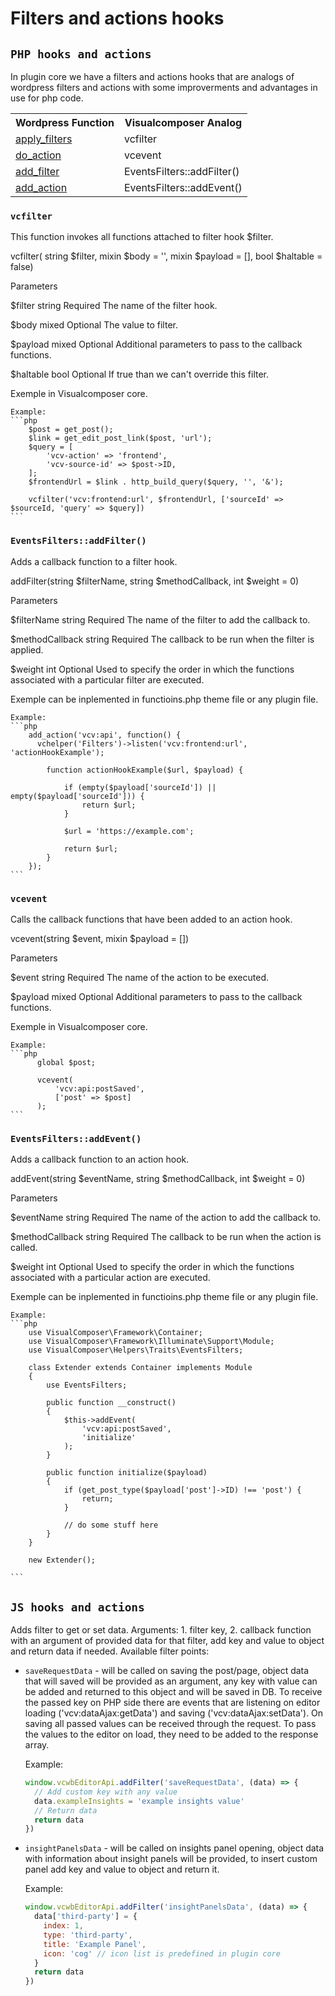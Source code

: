 # Filters and actions hooks

## `PHP hooks and actions`

In plugin core we have a filters and actions hooks that are analogs of wordpress filters and actions with some improverments and advantages in use for php code.

<table>
  <tr>
    <th>Wordpress Function</th>
    <th>Visualcomposer Analog</th>
  </tr>
  <tr>
    <td><a href="https://developer.wordpress.org/reference/functions/apply_filters/" target="_blank">apply_filters</a></td>
    <td>vcfilter</td>
  </tr>
  <tr>
    <td><a href="https://developer.wordpress.org/reference/functions/do_action/" target="_blank">do_action</td>
    <td>vcevent</td>
  </tr>
  <tr>
    <td><a href="https://developer.wordpress.org/reference/functions/add_filter/" target="_blank">add_filter</td>
    <td>EventsFilters::addFilter()</td>
  </tr>
  <tr>
    <td><a href="https://developer.wordpress.org/reference/functions/add_action/" target="_blank">add_action</td>
    <td>EventsFilters::addEvent()</td>
  </tr>  
</table>

### `vcfilter`
This function invokes all functions attached to filter hook $filter.

vcfilter( string $filter, mixin $body = '', mixin $payload = [], bool $haltable = false)

Parameters

$filter string Required
  The name of the filter hook.

$body mixed Optional
  The value to filter.

$payload mixed Optional
  Additional parameters to pass to the callback functions.

$haltable bool Optional
  If true than we can't override this filter.

Exemple in Visualcomposer core.

    Example:
    ```php
        $post = get_post();
        $link = get_edit_post_link($post, 'url');
        $query = [
            'vcv-action' => 'frontend',
            'vcv-source-id' => $post->ID,
        ];
        $frontendUrl = $link . http_build_query($query, '', '&');
        
        vcfilter('vcv:frontend:url', $frontendUrl, ['sourceId' => $sourceId, 'query' => $query])
    ```
    
### `EventsFilters::addFilter()`

Adds a callback function to a filter hook.

addFilter(string $filterName, string $methodCallback, int $weight = 0)

Parameters

$filterName string Required
  The name of the filter to add the callback to.

$methodCallback string Required
  The callback to be run when the filter is applied.

$weight int Optional
  Used to specify the order in which the functions associated with a particular filter are executed.

Exemple can be inplemented in functioins.php theme file or any plugin file.

    Example:
    ```php
        add_action('vcv:api', function() {
          vchelper('Filters')->listen('vcv:frontend:url', 'actionHookExample');

            function actionHookExample($url, $payload) {

                if (empty($payload['sourceId']) || empty($payload['sourceId'])) {
                    return $url;
                }

                $url = 'https://example.com';

                return $url;
            }
        });
    ```

### `vcevent`
Calls the callback functions that have been added to an action hook.

vcevent(string $event, mixin $payload = [])

Parameters

$event string Required
  The name of the action to be executed.

$payload mixed Optional
  Additional parameters to pass to the callback functions.

Exemple in Visualcomposer core.

    Example:
    ```php
          global $post;
          
          vcevent(
              'vcv:api:postSaved',
              ['post' => $post]
          );
    ```

### `EventsFilters::addEvent()`

Adds a callback function to an action hook.

addEvent(string $eventName, string $methodCallback, int $weight = 0)

Parameters

$eventName string Required
  The name of the action to add the callback to.

$methodCallback string Required
  The callback to be run when the action is called.

$weight int Optional
  Used to specify the order in which the functions associated with a particular action are executed.

Exemple can be inplemented in functioins.php theme file or any plugin file.

    Example:
    ```php
        use VisualComposer\Framework\Container;
        use VisualComposer\Framework\Illuminate\Support\Module;
        use VisualComposer\Helpers\Traits\EventsFilters;

        class Extender extends Container implements Module
        {
            use EventsFilters;

            public function __construct()
            {
                $this->addEvent(
                    'vcv:api:postSaved',
                    'initialize'
                );
            }

            public function initialize($payload)
            {
                if (get_post_type($payload['post']->ID) !== 'post') {
                    return;
                }

                // do some stuff here
            }
        }

        new Extender();

    ```
## `JS hooks and actions`

Adds filter to get or set data. Arguments: 1. filter key, 2. callback function with an argument of provided data for that filter, add key and value to object and return data if needed. Available filter points:
  - `saveRequestData` - will be called on saving the post/page, object data that will saved will be provided as an argument, any key with value can be added and returned to this object and will be saved in DB.
      To receive the passed key on PHP side there are events that are listening on editor loading ('vcv:dataAjax:getData') and saving ('vcv:dataAjax:setData'). On saving all passed values can be received through the request. To pass the values to the editor on load, they need to be added to the response array.

    Example:
    ```javascript
    window.vcwbEditorApi.addFilter('saveRequestData', (data) => {
      // Add custom key with any value
      data.exampleInsights = 'example insights value'
      // Return data
      return data
    })
    ```

  - `insightPanelsData` - will be called on insights panel opening, object data with information about insight panels will be provided, to insert custom panel add key and value to object and return it.

    Example:
    ```javascript
    window.vcwbEditorApi.addFilter('insightPanelsData', (data) => {
      data['third-party'] = {
        index: 1,
        type: 'third-party',
        title: 'Example Panel',
        icon: 'cog' // icon list is predefined in plugin core
      }
      return data
    })
    ```
